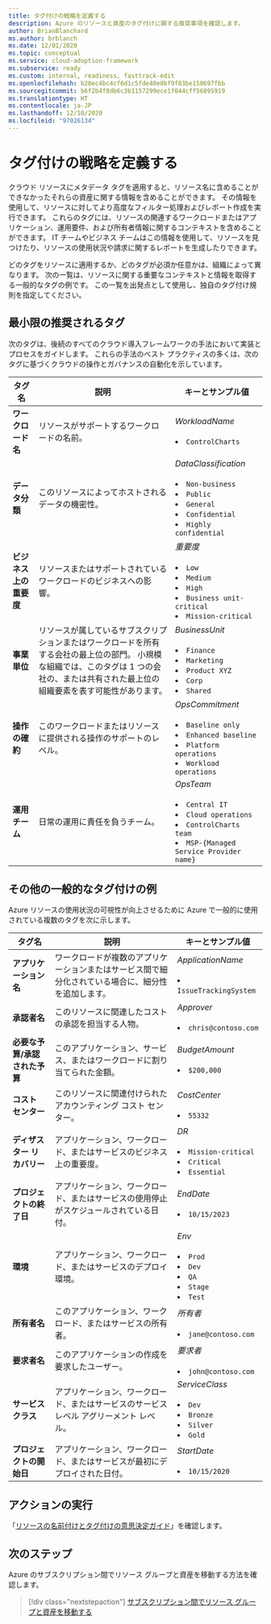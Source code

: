 ```yaml
---
title: タグ付けの戦略を定義する
description: Azure のリソースと資産のタグ付けに関する推奨事項を確認します。
author: BrianBlanchard
ms.author: brblanch
ms.date: 12/01/2020
ms.topic: conceptual
ms.service: cloud-adoption-framework
ms.subservice: ready
ms.custom: internal, readiness, fasttrack-edit
ms.openlocfilehash: b20ec4bc4cf6d1c5fde40e0bf9f83be150697fbb
ms.sourcegitcommit: b6f2b4f8db6c3b1157299ece1f044cff56895919
ms.translationtype: HT
ms.contentlocale: ja-JP
ms.lasthandoff: 12/10/2020
ms.locfileid: "97026134"
---
```

# <a name="define-your-tagging-strategy"></a>タグ付けの戦略を定義する

クラウド リソースにメタデータ タグを適用すると、リソース名に含めることができなかったそれらの資産に関する情報を含めることができます。 その情報を使用して、リソースに対してより高度なフィルター処理およびレポート作成を実行できます。 これらのタグには、リソースの関連するワークロードまたはアプリケーション、運用要件、および所有者情報に関するコンテキストを含めることができます。 IT チームやビジネス チームはこの情報を使用して、リソースを見つけたり、リソースの使用状況や請求に関するレポートを生成したりできます。

どのタグをリソースに適用するか、どのタグが必須か任意かは、組織によって異なります。 次の一覧は、リソースに関する重要なコンテキストと情報を取得する一般的なタグの例です。 この一覧を出発点として使用し、独自のタグ付け規則を指定してください。

## <a name="minimum-suggested-tags"></a>最小限の推奨されるタグ

次のタグは、後続のすべてのクラウド導入フレームワークの手法において実装とプロセスをガイドします。 これらの手法のベスト プラクティスの多くは、次のタグに基づくクラウドの操作とガバナンスの自動化を示しています。

| タグ名 | 説明 | キーとサンプル値 |
|--|--|--|
| **ワークロード名** | リソースがサポートするワークロードの名前。 | _WorkloadName_ <br><br> <li> `ControlCharts` |
| **データ分類** | このリソースによってホストされるデータの機密性。 | _DataClassification_ <br><br> <li> `Non-business` <li> `Public` <li> `General` <li> `Confidential` <li> `Highly confidential` |
| **ビジネス上の重要度** | リソースまたはサポートされているワークロードのビジネスへの影響。 | _重要度_ <br><br> <li> `Low` <li> `Medium` <li> `High` <li> `Business unit-critical` <li> `Mission-critical` |
| **事業単位** | リソースが属しているサブスクリプションまたはワークロードを所有する会社の最上位の部門。 小規模な組織では、このタグは 1 つの会社の、または共有された最上位の組織要素を表す可能性があります。 | _BusinessUnit_ <br><br> <li> `Finance` <li> `Marketing` <li> `Product XYZ` <li> `Corp` <li> `Shared` |
| **操作の確約** | このワークロードまたはリソースに提供される操作のサポートのレベル。 | _OpsCommitment_ <br><br> <li> `Baseline only` <li> `Enhanced baseline` <li> `Platform operations` <li> `Workload operations` |
| **運用チーム** | 日常の運用に責任を負うチーム。 | _OpsTeam_ <br><br> <li> `Central IT` <li> `Cloud operations` <li> `ControlCharts team` <li> `MSP-{Managed Service Provider name}` |

## <a name="additional-common-tagging-examples"></a>その他の一般的なタグ付けの例

Azure リソースの使用状況の可視性が向上させるために Azure で一般的に使用されている複数のタグを次に示します。

| タグ名 | 説明 | キーとサンプル値 |
|--|--|--|
| **アプリケーション名** | ワークロードが複数のアプリケーションまたはサービス間で細分化されている場合に、細分性を追加します。 | _ApplicationName_ <br><br> <li> `IssueTrackingSystem` |
| **承認者名** | このリソースに関連したコストの承認を担当する人物。 | _Approver_ <br><br> <li> `chris@contoso.com` |
| **必要な予算/承認された予算** | このアプリケーション、サービス、またはワークロードに割り当てられた金額。 | _BudgetAmount_ <br><br> <li> `$200,000` |
| **コスト センター** | このリソースに関連付けられたアカウンティング コスト センター。 | _CostCenter_ <br><br> <li> `55332` |
| **ディザスター リカバリー** | アプリケーション、ワークロード、またはサービスのビジネス上の重要度。 | _DR_ <br><br> <li> `Mission-critical` <li> `Critical` <li> `Essential` |
| **プロジェクトの終了日** | アプリケーション、ワークロード、またはサービスの使用停止がスケジュールされている日付。 | _EndDate_ <br><br> <li> `10/15/2023` |
| **環境** | アプリケーション、ワークロード、またはサービスのデプロイ環境。 | _Env_ <br><br> <li> `Prod` <li> `Dev` <li> `QA` <li> `Stage` <li> `Test` |
| **所有者名** | このアプリケーション、ワークロード、またはサービスの所有者。 | _所有者_ <br><br> <li> `jane@contoso.com` |
| **要求者名** | このアプリケーションの作成を要求したユーザー。 | _要求者_ <br><br> <li> `john@contoso.com` |
| **サービス クラス** | アプリケーション、ワークロード、またはサービスのサービス レベル アグリーメント レベル。 | _ServiceClass_ <br><br> <li> `Dev` <li> `Bronze` <li> `Silver` <li> `Gold` |
| **プロジェクトの開始日** | アプリケーション、ワークロード、またはサービスが最初にデプロイされた日付。 | _StartDate_ <br><br> <li> `10/15/2020` |

## <a name="take-action"></a>アクションの実行

「[リソースの名前付けとタグ付けの意思決定ガイド](../../decision-guides/resource-tagging/index.md)」を確認します。

## <a name="next-steps"></a>次のステップ

Azure のサブスクリプション間でリソース グループと資産を移動する方法を確認します。

> [!div class="nextstepaction"]
> [サブスクリプション間でリソース グループと資産を移動する](/azure/azure-resource-manager/management/move-resource-group-and-subscription)
